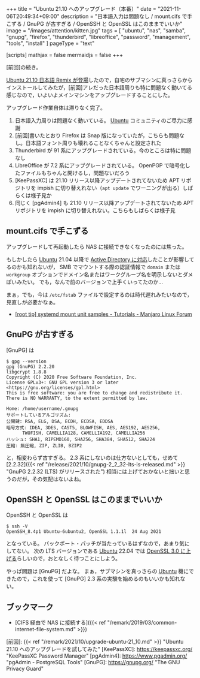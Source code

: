 +++
title = "Ubuntu 21.10 へのアップグレード（本番）"
date =  "2021-11-06T20:49:34+09:00"
description = "日本語入力は問題なし / mount.cifs で手こずる / GnuPG が古すぎる / OpenSSH と OpenSSL はこのままでいいか"
image = "/images/attention/kitten.jpg"
tags = [ "ubuntu", "nas", "samba", "gnupg", "firefox", "thunderbird", "libreoffice", "password", "management", "tools", "install" ]
pageType = "text"

[scripts]
  mathjax = false
  mermaidjs = false
+++

[前回]の続き。

[Ubuntu 21.10 日本語 Remix が登場](https://www.ubuntulinux.jp/News/ubuntu2110-ja-remix "Ubuntu 21.10 日本語 Remix リリース | Ubuntu Japanese Team")したので，自宅のサブマシンに真っさらからインストールしてみたが，[前回]アレだった日本語周りも特に問題なく動いてる感じなので，いよいよメインマシンをアップグレードすることにした。

アップグレード作業自体は滞りなく完了。

1. 日本語入力周りは問題なく動いている。 [Ubuntu] コミュニティのご尽力に感謝
2. [前回]書いたとおり Firefox は Snap 版になっていたが，こちらも問題なし。日本語フォント周りも壊れることなくちゃんと設定された
3. Thunderbird が 91 系にアップグレードされている。今のところは特に問題なし
4. LibreOffice が 7.2 系にアップグレードされている。 OpenPGP で暗号化したファイルもちゃんと開けるし，問題ないだろう
5. [KeePassXC] は 21.10 リリース以降アップデートされてないため APT リポジトリを impish に切り替えれない（`apt update` でワーニングが出る）しばらくは様子見か
6. 同じく [pgAdmin4] も 21.10 リリース以降アップデートされてないため APT リポジトリを impish に切り替えれない。こちらもしばらくは様子見

## mount.cifs で手こずる

アップグレードして再起動したら NAS に接続できなくなったのには焦った。

もしかしたら [Ubuntu] 21.04 以降で [Active Directory に対応](https://kledgeb.blogspot.com/2021/04/ubuntu-2104-21-ubuntu-2104microsoft.html "Ubuntu 21.04 その21 - Ubuntu 21.04登場・Microsoft Active Directoryとの連携やMicrosoft SQL Serverのサポート改善など - kledgeb")したことが影響してるのかも知れないが， SMB でマウントする際の認証情報で `domain` または `workgroup` オプションでドメイン名またはワークグループ名を明示しないとダメぽいみたい。
でも，なんで前のバージョンで上手くいってたのか...

まぁ，でも，今は `/etc/fstab` ファイルで設定するのは時代遅れみたいなので，見直しが必要かなぁ。

- [[root tip] systemd mount unit samples - Tutorials - Manjaro Linux Forum](https://forum.manjaro.org/t/root-tip-systemd-mount-unit-samples/1191)

## GnuPG が古すぎる

[GnuPG] は

```text
$ gpg --version
gpg (GnuPG) 2.2.20
libgcrypt 1.8.8
Copyright (C) 2020 Free Software Foundation, Inc.
License GPLv3+: GNU GPL version 3 or later <https://gnu.org/licenses/gpl.html>
This is free software: you are free to change and redistribute it.
There is NO WARRANTY, to the extent permitted by law.

Home: /home/username/.gnupg
サポートしているアルゴリズム:
公開鍵: RSA, ELG, DSA, ECDH, ECDSA, EDDSA
暗号方式: IDEA, 3DES, CAST5, BLOWFISH, AES, AES192, AES256,
      TWOFISH, CAMELLIA128, CAMELLIA192, CAMELLIA256
ハッシュ: SHA1, RIPEMD160, SHA256, SHA384, SHA512, SHA224
圧縮: 無圧縮, ZIP, ZLIB, BZIP2
```

と，相変わらず古すぎる。
2.3 系にしないのは仕方ないとしても，せめて [2.2.32]({{< ref "/release/2021/10/gnupg-2_2_32-lts-is-released.md" >}} "GnuPG 2.2.32 (LTS) がリリースされた") 相当には上げておかないと拙いと思うのだが，その気配はないよね。

## OpenSSH と OpenSSL はこのままでいいか

OpenSSH と OpenSSL は

```text
$ ssh -V
OpenSSH_8.4p1 Ubuntu-6ubuntu2, OpenSSL 1.1.1l  24 Aug 2021
```

となっている。
バックポート・パッチが当たっているはずなので，あまり気にしてない。
次の LTS バージョンである [Ubuntu] 22.04 では [OpenSSL 3.0 に上げる](https://kledgeb.blogspot.com/2021/10/ubuntu-2204-3-openssl-30.html "Ubuntu 22.04 その3 - OpenSSL 3.0への移行計画 - kledgeb")らしいので，おとなしく待つことにしよう。

やっぱ問題は [GnuPG] だよな。
まぁ，サブマシンを真っさらの [Ubuntu] 機にできたので，これを使って [GnuPG] 2.3 系の実験を始めるのもいいかも知れない。

## ブックマーク

- [CIFS 経由で NAS に接続する]({{< ref "/remark/2019/03/common-internet-file-system.md" >}})

[Ubuntu]: https://www.ubuntu.com/ "The leading operating system for PCs, IoT devices, servers and the cloud | Ubuntu"
[前回]: {{< ref "/remark/2021/10/upgrade-ubuntu-21_10.md" >}} "Ubuntu 21.10 へのアップグレードを試してみた"
[KeePassXC]: https://keepassxc.org/ "KeePassXC Password Manager"
[pgAdmin4]: https://www.pgadmin.org/ "pgAdmin - PostgreSQL Tools"
[GnuPG]: https://gnupg.org/ "The GNU Privacy Guard"
<!-- eof -->
